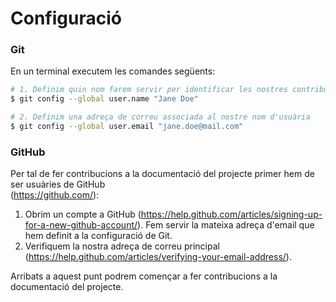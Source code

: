 # Configuració

### Git
En un terminal executem les comandes següents:

```bash
# 1. Definim quin nom farem servir per identificar les nostres contribucions
$ git config --global user.name "Jane Doe"

# 2. Definim una adreça de correu associada al nostre nom d'usuària
$ git config --global user.email "jane.doe@mail.com"
```

### GitHub
Per tal de fer contribucions a la documentació del projecte primer hem de ser usuàries de GitHub  
(https://github.com/):

1. Obrim un compte a GitHub (https://help.github.com/articles/signing-up-for-a-new-github-account/). Fem servir la mateixa adreça d'email que hem definit a la configuració de Git.
2. Verifiquem la nostra adreça de correu principal (https://help.github.com/articles/verifying-your-email-address/).

Arribats a aquest punt podrem començar a fer contribucions a la documentació del projecte.

